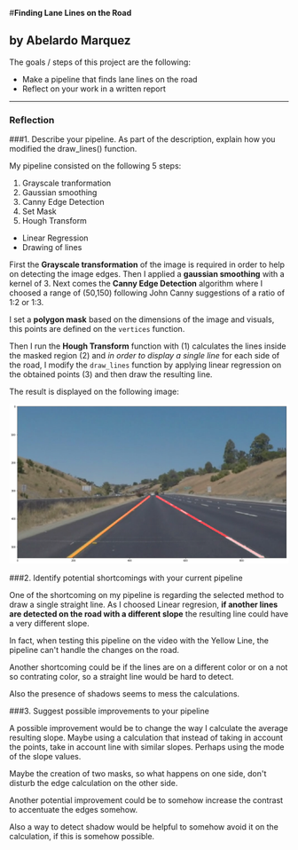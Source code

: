 #**Finding Lane Lines on the Road** 
## by Abelardo Marquez


The goals / steps of this project are the following:

- Make a pipeline that finds lane lines on the road
- Reflect on your work in a written report


---

### Reflection

###1. Describe your pipeline. As part of the description, explain how you modified the draw_lines() function.

My pipeline consisted on the following 5 steps: 

1. Grayscale tranformation
2. Gaussian smoothing
3. Canny Edge Detection
4. Set Mask
5. Hough Transform
 - Linear Regression
 - Drawing of lines 

First the **Grayscale transformation** of the image is required in order to help on detecting the image edges. Then I applied a **gaussian smoothing** with a kernel of 3. Next comes the **Canny Edge Detection** algorithm where I choosed a range of (50,150) following John Canny suggestions of a ratio of 1:2 or 1:3.

I set a **polygon mask** based on the dimensions of the image and visuals, this points are defined on the `vertices` function.

Then I run the **Hough Transform** function with (1) calculates the lines inside the masked region (2) and *in order to display a single line* for each side of the road, I modify the `draw_lines` function by applying linear regression on the obtained points (3) and then draw the resulting line. 
 
 The result is displayed on the following image:
 
 ![resulting image](imageresult.png)






###2. Identify potential shortcomings with your current pipeline


One of the shortcoming on my pipeline is regarding the selected method to draw a single straight line. As I choosed Linear regresion, **if another lines are detected on the road with a different slope** the resulting line could have a very different slope. 

In fact, when testing this pipeline on the video with the Yellow Line, the pipeline can't handle the changes on the road.

Another shortcoming could be if the lines are on a different color or on a not so contrating color, so a straight line would be hard to detect. 

Also the presence of shadows seems to mess the calculations.


###3. Suggest possible improvements to your pipeline

A possible improvement would be to change the way I calculate the average resulting slope. Maybe using a calculation that instead of taking in account the points, take in account line with similar slopes. Perhaps using the mode of the slope values. 

Maybe the creation of two masks, so what happens on one side, don't disturb the edge calculation on the other side.

Another potential improvement could be to somehow increase the contrast to accentuate the edges somehow. 

Also a way to detect shadow would be helpful to somehow avoid it on the calculation, if this is somehow possible. 